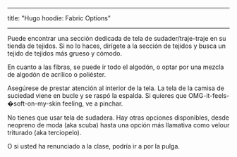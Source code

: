 - - -
title: "Hugo hoodie: Fabric Options"
- - -

Puede encontrar una sección dedicada de tela de sudader/traje-traje en su tienda de tejidos. Si no lo haces, dirígete a la sección de tejidos y busca un tejido de tejidos más grueso y cómodo.

En cuanto a las fibras, se puede ir todo el algodón, o optar por una mezcla de algodón de acrílico o poliéster.

Asegúrese de prestar atención al interior de la tela. La tela de la camisa de suciedad viene en bucle y se raspó la espalda. Si quieres que OMG-it-feels-�soft-on-my-skin feeling, ve a pinchar.

<Note>

No tienes que usar tela de sudadera. Hay otras opciones disponibles, desde neopreno de moda (aka scuba) hasta una opción más llamativa como velour triturado (aka terciopelo).

O si usted ha renunciado a la clase, podría ir a por la pulga.

</Note>
